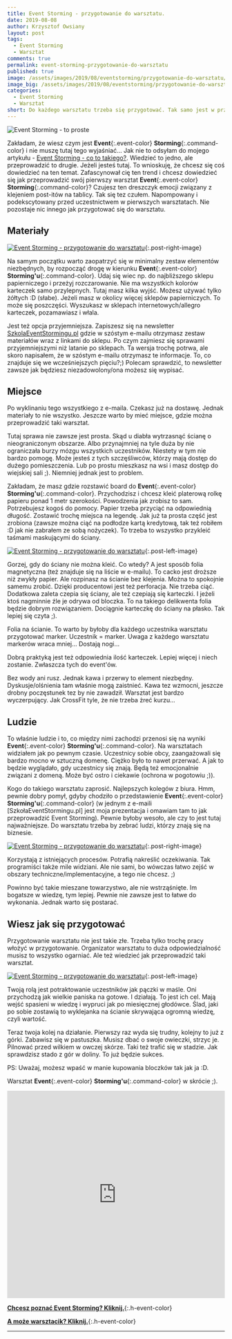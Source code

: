 ```yaml
---
title: Event Storming - przygotowanie do warsztatu.
date: 2019-08-08
author: Krzysztof Owsiany
layout: post
tags:
  - Event Storming
  - Warsztat
comments: true
permalink: event-storming-przygotowanie-do-warsztatu
published: true
image: /assets/images/2019/08/eventstorming/przygotowanie-do-warsztatu/post.png
image_big: /assets/images/2019/08/eventstorming/przygotowanie-do-warsztatu/post-big.png
categories:
  - Event Storming
  - Warsztat
short: Do każdego warsztatu trzeba się przygotować. Tak samo jest w przypadku <b class='event-color'>Event</b><b class='command-color'>Storming'u</b>. Trzeba zgromadzić materiały, miejsce oraz wartościowych uczestników. Dzisiaj troszkę na ten temat.
---
```

![Event Storming - to proste][post-big]

Zakładam, że wiesz czym jest **Event**{:.event-color} **Storming**{:.command-color} i nie muszę tutaj tego wyjaśniać... Jak nie to odsyłam do mojego artykułu - [Event Storming - co to takiego?].
Wiedzieć to jedno, ale przeprowadzić to drugie. Jeżeli jesteś tutaj. To wnioskuję, że chcesz się coś dowiedzieć na ten temat.
Zafascynował cię ten trend i chcesz dowiedzieć się jak przeprowadzić swój pierwszy warsztat **Event**{:.event-color} **Storming**{:.command-color}?
Czujesz ten dreszczyk emocji związany z klejeniem post-itów na tablicy. Tak się tez czułem. Napompowany i podekscytowany przed uczestnictwem w pierwszych warsztatach.
Nie pozostaje nic innego jak przygotować się do warsztatu.

## Materiały

[![Event Storming - przygotowanie do warsztatu][bloczek]][bloczek-big]{:.post-right-image}

Na samym początku warto zaopatrzyć się w minimalny zestaw elementów niezbędnych, by rozpocząć drogę w kierunku **Event**{:.event-color} **Storming'u**{:.command-color}. Udaj się wiec np. do najbliższego sklepu papierniczego i przeżyj rozczarowanie. Nie ma wszystkich kolorów karteczek samo przylepnych.
Tutaj masz kilka wyjść. Możesz używać tylko żółtych :D (słabe). Jeżeli masz w okolicy więcej sklepów papierniczych. To może się poszczęści. Wyszukasz w sklepach internetowych/allegro karteczek, pozamawiasz i włala. 

Jest też opcja przyjemniejsza. Zapiszesz się na newsletter [SzkolaEventStormingu.pl] gdzie w szóstym e-mailu otrzymasz zestaw materiałów wraz z linkami do sklepu. Po czym zajmiesz się sprawami przyjemniejszymi niż latanie po sklepach.
Ta wersja trochę potrwa, ale skoro napisałem, że w szóstym e-mailu otrzymasz te informacje. To, co znajduje się we wcześniejszych pięciu?;) Polecam sprawdzić, to newsletter zawsze jak będziesz niezadowolony/ona możesz się wypisać.

## Miejsce
Po wyklinaniu tego wszystkiego z e-maila. Czekasz już na dostawę. Jednak materiały to nie wszystko. Jeszcze warto by mieć miejsce, gdzie można przeprowadzić taki warsztat.

Tutaj sprawa nie zawsze jest prosta. Skąd u diabła wytrzasnąć ścianę o nieograniczonym obszarze. Albo przynajmniej na tyle duża by nie ograniczała burzy mózgu wszystkich uczestników.
Niestety w tym nie bardzo pomogę. Może jesteś z tych szczęśliwców, którzy mają dostęp do dużego pomieszczenia. Lub po prostu mieszkasz na wsi i masz dostęp do wiejskiej sali ;). Niemniej jednak jest to problem.

Zakładam, że masz gdzie rozstawić board do **Event**{:.event-color} **Storming'u**{:.command-color}. Przychodzisz i chcesz kleić platerową rolkę papieru ponad 1 metr szerokości. Powodzenia jak zrobisz to sam. Potrzebujesz kogoś do pomocy. Papier trzeba przyciąć na odpowiednią długość. Zostawić trochę miejsca na legendę.
Jak już ta prosta część jest zrobiona (zawsze można ciąć na podłodze kartą kredytową, tak też robiłem :D jak nie zabrałem ze sobą nożyczek). To trzeba to wszystko przykleić taśmami maskującymi do ściany.

[![Event Storming - przygotowanie do warsztatu][board]][board-big]{:.post-left-image}

Gorzej, gdy do ściany nie można kleić. Co wtedy? A jest sposób folia magnetyczna (też znajduje się na liście w e-mailu).
To cacko jest droższe niż zwykły papier. Ale rozpinasz na ścianie bez klejenia. Można to spokojnie samemu zrobić.
Dzięki producentowi jest też perforacja. Nie trzeba ciąć.
Dodatkowa zaleta czepia się ściany, ale też czepiają się karteczki. I jeżeli ktoś nagminnie źle je odrywa od bloczka. To na takiego delikwenta folia będzie dobrym rozwiązaniem. Dociągnie karteczkę do ściany na płasko. Tak lepiej się czyta ;).

Folia na ścianie. To warto by byłoby dla każdego uczestnika warsztatu przygotować marker. Uczestnik = marker. Uwaga z każdego warsztatu markerów wraca mniej... Dostają nogi...

Dobrą praktyką jest też odpowiednia ilość karteczek. Lepiej więcej i niech zostanie. Zwłaszcza tych do event'ów.

Bez wody ani rusz. Jednak kawa i przerwy to element niezbędny. Dyskusje/olśnienia tam właśnie mogą zaistnieć. Kawa tez wzmocni, jeszcze drobny poczęstunek tez by nie zawadził. Warsztat jest bardzo wyczerpujący. Jak CrossFit tyle, że nie trzeba żreć kurzu...

## Ludzie
To właśnie ludzie i to, co między nimi zachodzi przenosi się na wyniki **Event**{:.event-color} **Storming'u**{:.command-color}. Na warsztatach widziałem jak po pewnym czasie. Uczestnicy sobie obcy, zaangażowali się bardzo mocno w sztuczną domenę. Ciężko było to nawet przerwać.
A jak to będzie wyglądało, gdy uczestnicy się znają. Będą też emocjonalnie związani z domeną. Może być ostro i ciekawie (ochrona w pogotowiu ;)).

Kogo do takiego warsztatu zaprosić. Najlepszych kolegów z biura. Hmm, pewnie dobry pomył, gdyby chodziło o przedstawienie **Event**{:.event-color} **Storming'u**{:.command-color} (w jednym z e-maili [SzkołaEventStormingu.pl] jest moja prezentacja i omawiam tam to jak przeprowadzić Event Storming).
Pewnie byłoby wesoło, ale czy to jest tutaj najważniejsze. Do warsztatu trzeba by zebrać ludzi, którzy znają się na biznesie. 

[![Event Storming - przygotowanie do warsztatu][ludzie]][ludzie-big]{:.post-right-image}

Korzystają z istniejących procesów. Potrafią nakreślić oczekiwania. Tak programiści także mile widziani. Ale nie sami, bo wówczas łatwo zejść w obszary techniczne/implementacyjne, a tego nie chcesz. ;)

Powinno być takie mieszane towarzystwo, ale nie wstrząśnięte. Im bogatsze w wiedzę, tym lepiej.
Pewnie nie zawsze jest to łatwe do wykonania. Jednak warto się postarać.

## Wiesz jak się przygotować
Przygotowanie warsztatu nie jest takie złe. Trzeba tylko trochę pracy włożyć w przygotowanie. Organizator warsztatu to duża odpowiedzialność musisz to wszystko ogarniać. Ale też wiedzieć jak przeprowadzić taki warsztat.

[![Event Storming - przygotowanie do warsztatu][board2]][board2-big]{:.post-left-image}

Twoją rolą jest potraktowanie uczestników jak pączki w maśle. Oni przychodzą jak wielkie paniska na gotowe. I działają. To jest ich cel. Mają wejść spasieni w wiedzę i wypruci jak po miesięcznej głodówce. Ślad, jaki po sobie zostawią to wyklejanka na ścianie skrywająca ogromną wiedzę, czyli wartość.

Teraz twoja kolej na działanie. Pierwszy raz wyda się trudny, kolejny to już z górki.
Zabawisz się w pastuszka. Musisz dbać o swoje owieczki, strzyc je. Pilnować przed wilkiem w owczej skórze. Taki też trafić się w stadzie. Jak sprawdzisz stado z gór w doliny. To już będzie sukces.

PS: Uważaj, możesz wpaść w manie kupowania bloczków tak jak ja :D.

Warsztat **Event**{:.event-color} **Storming'u**{:.command-color} w skrócie ;).

<div width="640" height="480" style="margin-left:auto; margin-right:auto;">
<embed width="100%" height="480" src="https://www.youtube.com/embed/WqToo1Pj76M"/>
</div >

**[Chcesz poznać Event Storming? Kliknij.](https://szkolaeventstormingu.pl)**{:.h-event-color}


**[A może warsztacik? Kliknij.]({{site.url}}/szkolenia)**{:.h-event-color}

---

[post]: /assets/images/2019/08/eventstorming/przygotowanie-do-warsztatu/post.png
[post-big]: /assets/images/2019/08/eventstorming/przygotowanie-do-warsztatu/post-big.png

[bloczek]: /assets/images/2019/08/eventstorming/przygotowanie-do-warsztatu/bloczek.jpg
[bloczek-big]: /assets/images/2019/08/eventstorming/przygotowanie-do-warsztatu/bloczek-big.jpg

[board]: /assets/images/2019/08/eventstorming/przygotowanie-do-warsztatu/board.jpg
[board-big]: /assets/images/2019/08/eventstorming/przygotowanie-do-warsztatu/board-big.jpg
[board2]: /assets/images/2019/08/eventstorming/przygotowanie-do-warsztatu/board2.jpg
[board2-big]: /assets/images/2019/08/eventstorming/przygotowanie-do-warsztatu/board2-big.jpg

[ludzie]: /assets/images/2019/08/eventstorming/przygotowanie-do-warsztatu/ludzie.jpg
[ludzie-big]: /assets/images/2019/08/eventstorming/przygotowanie-do-warsztatu/ludzie-big.jpg

[Event Storming - co to takiego?]: {{site.url}}/eventstorming-co-to-takiego
[SzkolaEventStormingu.pl]: {{site.szkolaeventstormingu}}